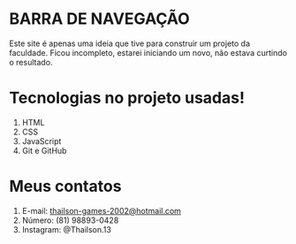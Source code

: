 # BARRA DE NAVEGAÇÃO

Este site é apenas uma ideia que tive para construir um
projeto da faculdade. Ficou incompleto, estarei iniciando um novo,
não estava curtindo o resultado. 

# Tecnologias no projeto usadas!

1. HTML
2. CSS
3. JavaScript
4. Git e GitHub

# Meus contatos
1. E-mail: thailson-games-2002@hotmail.com
2. Número: (81) 98893-0428
3. Instagram: @Thailson.13